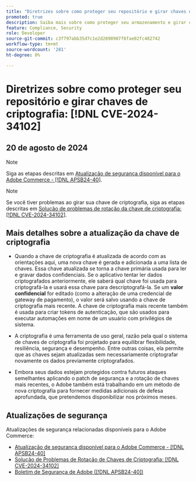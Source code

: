```yaml
---
title: "Diretrizes sobre como proteger seu repositório e girar chaves de criptografia: [!DNL CVE-2024-34102]"
promoted: true
description: Saiba mais sobre como proteger seu armazenamento e girar chaves de criptografia em relação ao  [!DNL CVE-2024-34102].
feature: Compliance, Security
role: Developer
source-git-commit: c3f797abb35d7c1e2d2890907f6fae02fc482742
workflow-type: tm+mt
source-wordcount: '281'
ht-degree: 0%

---
```


# Diretrizes sobre como proteger seu repositório e girar chaves de criptografia: [!DNL CVE-2024-34102]

## 20 de agosto de 2024

>[!NOTE]
>
>Siga as etapas descritas em [Atualização de segurança disponível para o Adobe Commerce - [!DNL APSB24-40]](https://experienceleague.adobe.com/en/docs/commerce-knowledge-base/kb/troubleshooting/known-issues-patches-attached/security-update-available-for-adobe-commerce-apsb24-40-revised-to-include-isolated-patch-for-cve-2024-34102).

>[!NOTE]
>
>Se você tiver problemas ao girar sua chave de criptografia, siga as etapas descritas em [Solução de problemas de rotação da chave de criptografia: [!DNL CVE-2024-34102]](https://experienceleague.adobe.com/en/docs/commerce-knowledge-base/kb/troubleshooting/known-issues-patches-attached/troubleshooting-encryption-key-rotation-cve-2024-34102).

## Mais detalhes sobre a atualização da chave de criptografia

* Quando a chave de criptografia é atualizada de acordo com as orientações aqui, uma nova chave é gerada e adicionada a uma lista de chaves. Essa chave atualizada se torna a chave primária usada para ler e gravar dados confidenciais. Se o aplicativo tentar ler dados criptografados anteriormente, ele saberá qual chave foi usada para criptografá-la e usará essa chave para descriptografá-la. Se um **valor confidencial** for editado (como a alteração de uma credencial de gateway de pagamento), o valor será salvo usando a chave de criptografia mais recente. A chave de criptografia mais recente também é usada para criar tokens de autenticação, que são usados para executar automações em nome de um usuário com privilégios de sistema.

* A criptografia é uma ferramenta de uso geral, razão pela qual o sistema de chaves de criptografia foi projetado para equilibrar flexibilidade, resiliência, segurança e desempenho. Entre outras coisas, ela permite que as chaves sejam atualizadas sem necessariamente criptografar novamente os dados previamente criptografados.

* Embora seus dados estejam protegidos contra futuros ataques semelhantes aplicando o patch de segurança e a rotação de chaves mais recentes, o Adobe também está trabalhando em um método de nova criptografia para fornecer medidas adicionais de defesa aprofundada, que pretendemos disponibilizar nos próximos meses.

## Atualizações de segurança

Atualizações de segurança relacionadas disponíveis para o Adobe Commerce:

* [Atualização de segurança disponível para o Adobe Commerce - [!DNL APSB24-40]](https://experienceleague.adobe.com/en/docs/commerce-knowledge-base/kb/troubleshooting/known-issues-patches-attached/security-update-available-for-adobe-commerce-apsb24-40-revised-to-include-isolated-patch-for-cve-2024-34102)
* [Solução de Problemas de Rotação de Chaves de Criptografia: [!DNL CVE-2024-34102]](https://experienceleague.adobe.com/en/docs/commerce-knowledge-base/kb/troubleshooting/known-issues-patches-attached/troubleshooting-encryption-key-rotation-cve-2024-34102)
* [Boletim de Segurança de Adobe ([!DNL APSB24-40])](https://helpx.adobe.com/security/products/magento/apsb24-40.html)
